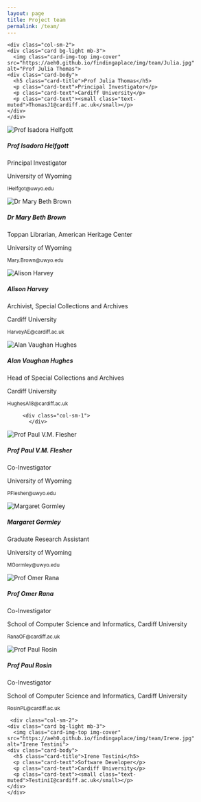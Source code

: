 ```yaml
---
layout: page
title: Project team
permalink: /team/
---
```

<div class="container">
  <div class="card-group">
  <div class="row">
    
  <div class="col-sm-1">
  </div>
    
    <div class="col-sm-2">
    <div class="card bg-light mb-3">
      <img class="card-img-top img-cover" src="https://aeh0.github.io/findingaplace/img/team/Julia.jpg" alt="Prof Julia Thomas">
    <div class="card-body">
      <h5 class="card-title">Prof Julia Thomas</h5>
      <p class="card-text">Principal Investigator</p>
      <p class="card-text">Cardiff University</p>
      <p class="card-text"><small class="text-muted">ThomasJ1@cardiff.ac.uk</small></p>
    </div>
    </div>
  </div>
  
  <div class="col-sm-2">
    <div class="card bg-light mb-3">
      <img class="card-img-top img-cover" src="https://aeh0.github.io/findingaplace/img/team/Isa.jpg" alt="Prof Isadora Helfgott">
    <div class="card-body">
      <h5 class="card-title">Prof Isadora Helfgott</h5>
      <p class="card-text">Principal Investigator</p>
      <p class="card-text">University of Wyoming</p>
      <p class="card-text"><small class="text-muted">IHelfgot@uwyo.edu</small></p>
    </div>
    </div>
  </div>
    
  <div class="col-sm-2">
    <div class="card bg-light mb-3">
      <img class="card-img-top img-cover" src="https://aeh0.github.io/findingaplace/img/team/MaryBeth.jpg" alt="Dr Mary Beth Brown">
    <div class="card-body">
      <h5 class="card-title">Dr Mary Beth Brown</h5>
      <p class="card-text">Toppan Librarian, American Heritage Center</p>
      <p class="card-text">University of Wyoming</p>
      <p class="card-text"><small class="text-muted">Mary.Brown@uwyo.edu</small></p>
    </div>
    </div>
  </div>

  
  <div class="col-sm-2">
    <div class="card bg-light mb-3">
      <img class="card-img-top img-cover" src="https://aeh0.github.io/findingaplace/img/team/Alison.jpg" alt="Alison Harvey">
    <div class="card-body">
      <h5 class="card-title">Alison Harvey</h5>
      <p class="card-text">Archivist, Special Collections and Archives</p>
      <p class="card-text">Cardiff University</p>
      <p class="card-text"><small class="text-muted">HarveyAE@cardiff.ac.uk</small></p>
    </div>
    </div>
    </div>
    
      
  
  <div class="col-sm-2">
    <div class="card bg-light mb-3">
      <img class="card-img-top img-cover" src="https://aeh0.github.io/findingaplace/img/team/Alan.jpg" alt="Alan Vaughan Hughes">
    <div class="card-body">
      <h5 class="card-title">Alan Vaughan Hughes</h5>
      <p class="card-text">Head of Special Collections and Archives</p>
      <p class="card-text">Cardiff University</p>
      <p class="card-text"><small class="text-muted">HughesA18@cardiff.ac.uk</small></p>
    </div>
    </div>
    </div>
  
  <div class="col-sm-1">
  </div>
    
  </div>
  
<div class="row">
  
         <div class="col-sm-1">
           </div>
  
  <div class="col-sm-2">
    <div class="card bg-light mb-3">
      <img class="card-img-top img-cover" src="https://aeh0.github.io/findingaplace/img/team/PaulF.jpg" alt="Prof Paul V.M. Flesher">
    <div class="card-body">
      <h5 class="card-title">Prof Paul V.M. Flesher</h5>
      <p class="card-text">Co-Investigator</p>
      <p class="card-text">University of Wyoming</p>
      <p class="card-text"><small class="text-muted">PFlesher@uwyo.edu</small></p>
    </div>
    </div>
    </div>
    
  <div class="col-sm-2">
    <div class="card bg-light mb-3">
      <img class="card-img-top img-cover" src="https://aeh0.github.io/findingaplace/img/team/Margaret.jpg" alt="Margaret Gormley">
    <div class="card-body">
      <h5 class="card-title">Margaret Gormley</h5>
      <p class="card-text">Graduate Research Assistant</p>
      <p class="card-text">University of Wyoming</p>
      <p class="card-text"><small class="text-muted">MGormley@uwyo.edu</small></p>
    </div>
    </div>
    </div>
  
  <div class="col-sm-2">
    <div class="card bg-light mb-3">
      <img class="card-img-top img-cover" src="https://aeh0.github.io/findingaplace/img/team/Omer.jpg" alt="Prof Omer Rana">
    <div class="card-body">
      <h5 class="card-title">Prof Omer Rana</h5>
      <p class="card-text">Co-Investigator</p>
      <p class="card-text">School of Computer Science and Informatics, Cardiff University</p>
      <p class="card-text"><small class="text-muted">RanaOF@cardiff.ac.uk</small></p>
    </div>
    </div>
    </div>
  
  <div class="col-sm-2">
    <div class="card bg-light mb-3">
      <img class="card-img-top img-cover" src="https://aeh0.github.io/findingaplace/img/team/PaulR.jpg" alt="Prof Paul Rosin">
    <div class="card-body">
      <h5 class="card-title">Prof Paul Rosin</h5>
      <p class="card-text">Co-Investigator</p>
      <p class="card-text">School of Computer Science and Informatics, Cardiff University</p>
      <p class="card-text"><small class="text-muted">RosinPL@cardiff.ac.uk</small></p>
    </div>
    </div>
  </div>
  
     <div class="col-sm-2">
    <div class="card bg-light mb-3">
      <img class="card-img-top img-cover" src="https://aeh0.github.io/findingaplace/img/team/Irene.jpg" alt="Irene Testini">
    <div class="card-body">
      <h5 class="card-title">Irene Testini</h5>
      <p class="card-text">Software Developer</p>
      <p class="card-text">Cardiff University</p>
      <p class="card-text"><small class="text-muted">TestiniI@cardiff.ac.uk</small></p>
    </div>
    </div>
  </div>
          <div class="col-sm-1">
           </div>
  </div>
    </div>
  </div>
